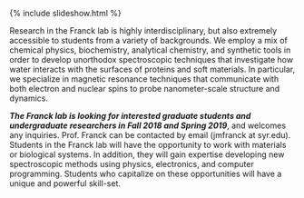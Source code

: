 {% include slideshow.html %}

Research in the Franck lab is highly
    interdisciplinary,
    but also extremely accessible to students from
    a variety of backgrounds.
We employ a mix of
    chemical physics,
    biochemistry,
    analytical chemistry,
    and
    synthetic tools
    in order to develop unorthodox spectroscopic
    techniques that investigate how water interacts
    with the surfaces of proteins and soft materials.
In particular,
    we specialize in magnetic resonance techniques
    that communicate with both electron and nuclear
    spins to probe nanometer-scale structure and
    dynamics.

***The Franck lab is looking for interested graduate students and
undergraduate researchers in Fall 2018 and Spring 2019***,
and welcomes any inquiries. Prof. Franck can be contacted by email (jmfranck at syr.edu). Students in the Franck lab
will have the opportunity to work with materials or biological systems.
In addition, they will gain expertise developing new spectroscopic
methods using physics, electronics, and computer programming. Students
who capitalize on these opportunities will have a unique and powerful
skill-set.

